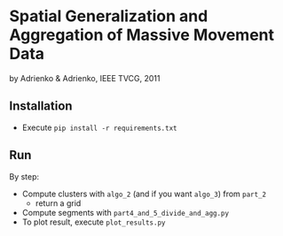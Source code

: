 # Spatial Generalization and Aggregation of Massive Movement Data
by Adrienko & Adrienko, IEEE TVCG, 2011

## Installation

 - Execute `pip install -r requirements.txt`

## Run

By step:
 * Compute clusters with `algo_2` (and if you want `algo_3`) from `part_2`
     * return a grid
 * Compute segments with `part4_and_5_divide_and_agg.py`
 * To plot result, execute `plot_results.py`
